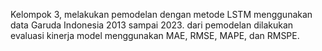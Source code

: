 Kelompok 3, melakukan pemodelan dengan metode LSTM menggunakan data Garuda Indonesia 2013 sampai 2023. dari pemodelan dilakukan evaluasi kinerja model menggunakan MAE, RMSE, MAPE, dan RMSPE.
